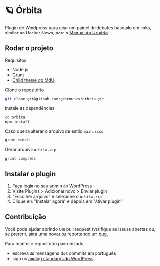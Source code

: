 # 🪐 Órbita

Plugin de Wordpress para criar um painel de debates baseado em links, similar ao Hacker News, para o [Manual do Usuário](https://manualdousuario.net).

## Rodar o projeto

Requisitos
- Node.js
- Grunt
- [Child theme do MdU](https://github.com/rghedin/ten-years)

Clone o repositório

```bash
git clone git@github.com:gabrnunes/orbita.git
```

Instale as dependências

```bash
cd orbita
npm install
```

Caso queira alterar o arquivo de estilo `main.scss`

```bash
grunt watch
```

Gerar arquivo `orbita.zip`

```bash
grunt compress
```

## Instalar o plugin

1. Faça login no seu admin do WordPress
2. Visite Plugins > Adicionar novo > Enviar plugin
3. "Escolher arquivo" e selecione o `orbita.zip`
4. Clique em "Instalar agora" e depois em "Ativar plugin"

## Contribuição

Você pode ajudar abrindo um pull request (verifique as issues abertas ou, se preferir, abra uma nova) ou reportando um bug.

Para manter o repositório padronizado:
- escreva as mensagens dos commits em português
- siga os [coding standards do WordPress](https://developer.wordpress.org/coding-standards/wordpress-coding-standards/)